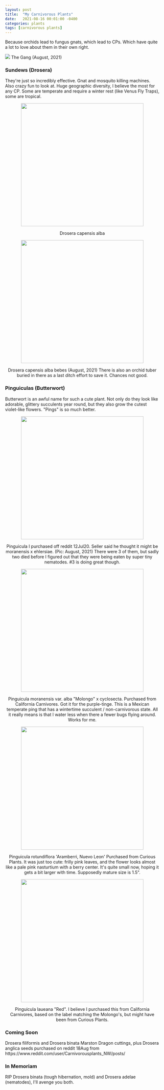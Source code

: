 ```yaml
---
layout: post
title:  "My Carnivorous Plants"
date:   2021-08-16 00:01:00 -0400
categories: plants
tags: [carnivorous plants]
---
```

Because orchids lead to fungus gnats, which lead to CPs. Which have quite a lot to love about them in their own right.

![](/photos/20210815_CPs_all.jpg)
The Gang (August, 2021)

<h3>Sundews (Drosera)</h3>
They're just so incredibly effective. Gnat and mosquito killing machines. Also crazy fun to look at. Huge geographic diversity, I believe the most for any CP. Some are temperate and require a winter rest (like Venus Fly Traps), some are tropical.

<p align="middle">
  <img src="/photos/20210815_CPs_alba.jpg" width="400" />  
  <p align="middle">Drosera capensis alba</p>
</p>

<p align="middle">
  <img src="/photos/20210815_CPs_cuttings.jpg" width="400" />
</p>

<p align="middle">  
  Drosera capensis alba bebes (August, 2021)
  There is also an orchid tuber buried in there as a last ditch effort to save it. Chances not good.
</p>

<h3>Pinguiculas (Butterwort)</h3>
Butterwort is an awful name for such a cute plant. Not only do they look like adorable, glittery succulents year round, but they also grow the cutest violet-like flowers. "Pings" is so much better.

<p align="middle">
  <img src="/photos/20210815_CPs_noid.jpg" width="400" />
</p>  
<p align="middle">  
  Pinguicula I purchased off reddit 12Jul20. Seller said he thought it might be moranensis x ehlersiae. (Pic: August, 2021)
  There were 3 of them, but sadly two died before I figured out that they were being eaten by super tiny nematodes. #3 is doing great though.
</p>

<p align="middle">
  <img src="/photos/20210815_CPs_molongo.jpg" width="400" />
</p>  
<p align="middle">  
  Pinguicula moranensis var. alba "Molongo" x cyclosecta.
  Purchased from California Carnivores. Got it for the purple-tinge. This is a Mexican temperate ping that has a wintertime succulent / non-carnivorous state. All it really means is that I water less when there a fewer bugs flying around. 
  Works for me.
</p>

<p align="middle">
  <img src="/photos/20210815_CPs_neuvo.jpg" width="400" />
</p>  
<p align="middle">  
  Pinguicula rotundiflora 'Aramberri, Nuevo Leon'
  Purchased from Curious Plants. It was just too cute: frilly pink leaves, and the flower looks almost like a pale pink nasturtium with a berry center. It's quite small now, hoping it gets a bit larger with time. Supposedly mature size is 1.5".
</p>

<p align="middle">
  <img src="/photos/20210815_CPs_laueana.jpg" width="400" />
</p>  
<p align="middle">  
  Pinguicula laueana "Red". I believe I purchased this from California Carnivores, based on the label matching the Molongo's, but might have been from Curious Plants.
</p>


<h3>Coming Soon</h3>
Drosera filiformis and Drosera binata Marston Dragon cuttings, plus Drosera anglica seeds purchased on reddit 18Aug from https://www.reddit.com/user/Carnivorousplants_NW/posts/

<h3>In Memoriam</h3>
RIP Drosera binata (tough hibernation, mold) and Drosera adelae (nematodes), I'll avenge you both.
